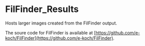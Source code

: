 # FilFinder_Results
Hosts larger images created from the FilFinder output. 

The soure code for FilFinder is available at [https://github.com/e-koch/FilFinder](https://github.com/e-koch/FilFinder).
